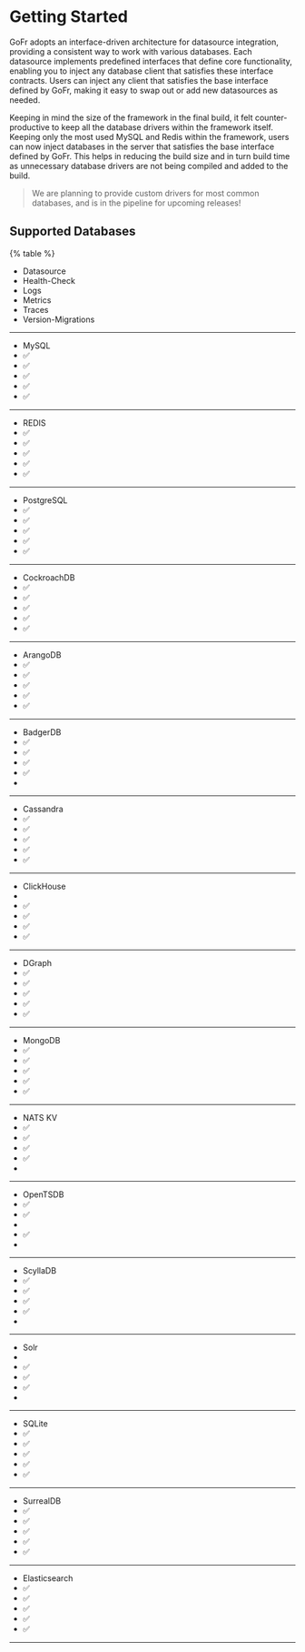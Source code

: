 # Getting Started
GoFr adopts an interface-driven architecture for datasource integration, providing a consistent way to work with various databases.
Each datasource implements predefined interfaces that define core functionality, enabling you to inject any database client that satisfies these interface contracts.
Users can inject any client that satisfies the base interface defined by GoFr, making it easy to swap out or add new datasources as needed.


Keeping in mind the size of the framework in the final build, it felt counter-productive to keep all the database drivers within
the framework itself. Keeping only the most used MySQL and Redis within the framework, users can now inject databases
in the server that satisfies the base interface defined by GoFr. This helps in reducing the build size and in turn build time
as unnecessary database drivers are not being compiled and added to the build.

> We are planning to provide custom drivers for most common databases, and is in the pipeline for upcoming releases!

## Supported Databases

{% table %}

- Datasource
- Health-Check
- Logs
- Metrics
- Traces
- Version-Migrations

---

-  MySQL
- ✅
- ✅
- ✅
- ✅
- ✅

---

-  REDIS
- ✅
- ✅
- ✅
- ✅
- ✅

---

-  PostgreSQL
- ✅
- ✅
- ✅
- ✅
- ✅

---

-  CockroachDB
- ✅
- ✅
- ✅
- ✅
- ✅

---

-  ArangoDB
- ✅
- ✅
- ✅
- ✅
- ✅

---


-  BadgerDB
- ✅
- ✅
- ✅
- ✅
-

---

-  Cassandra
- ✅
- ✅
- ✅
- ✅
- ✅

---

-  ClickHouse
-
- ✅
- ✅
- ✅
- ✅

---

-  DGraph
- ✅
- ✅
- ✅
- ✅
- ✅

---

-  MongoDB
- ✅
- ✅
- ✅
- ✅
- ✅

---
-  NATS KV
- ✅
- ✅
- ✅
- ✅
-
---

-  OpenTSDB
- ✅
- ✅
-
- ✅
-
---

-  ScyllaDB
- ✅
- ✅
- ✅
- ✅
-
---

-  Solr
-
- ✅
- ✅
- ✅
-
---

-  SQLite
- ✅
- ✅
- ✅
- ✅
- ✅
---

-  SurrealDB
- ✅
- ✅
- ✅
- ✅
- ✅
---

-  Elasticsearch
- ✅
- ✅
- ✅
- ✅
- ✅

---

















